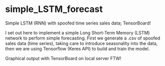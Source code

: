 # simple_LSTM_forecast
Simple LSTM (RNN) with spoofed time series sales data; TensorBoard!

I set out here to implement a simple Long Short-Term Memory (LSTM) network to perform simple forecasting. First we generate a .csv of spoofed sales data (time series), taking care to introduce seasonality into the data, then we are using Tensorflow (Keres API) to build and train the model. 

Graphical output with TensorBoard on local server FTW!
